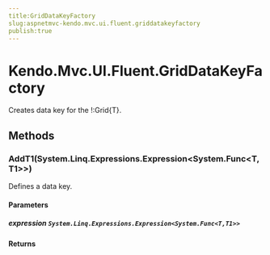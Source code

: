 ```yaml
---
title:GridDataKeyFactory
slug:aspnetmvc-kendo.mvc.ui.fluent.griddatakeyfactory
publish:true
---
```


# Kendo.Mvc.UI.Fluent.GridDataKeyFactory
Creates data key for the !:Grid{T}.



## Methods

### AddT1(System.Linq.Expressions.Expression\<System.Func\<T,T1\>\>)
Defines a data key.



#### Parameters

##### expression `System.Linq.Expressions.Expression<System.Func<T,T1>>`




#### Returns




